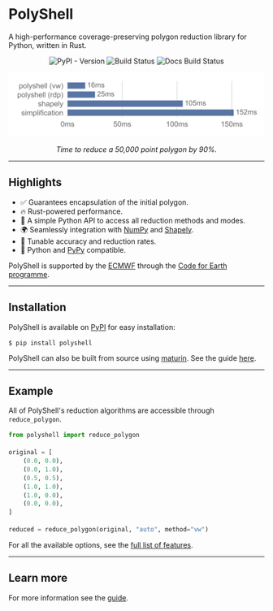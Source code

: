 # PolyShell

A high-performance coverage-preserving polygon reduction library for Python, written in Rust.

<div align="center">

![PyPI - Version](https://img.shields.io/pypi/v/polyshell)
![Build Status](https://img.shields.io/github/actions/workflow/status/ECMWFCode4Earth/PolyShell/CI.yml)
![Docs Build Status](https://img.shields.io/github/actions/workflow/status/ECMWFCode4Earth/PolyShell/publish-docs.yml?label=docs)

</div>

<p align="center">
  <picture align="center">
    <source media="(prefers-color-scheme: dark)" srcset="docs/assets/Benchmark-Dark.svg">
    <source media="(prefers-color-scheme: light)" srcset="https://raw.githubusercontent.com/ecmwf/PolyShell/refs/heads/main/docs/assets/Benchmark-Dark.svg">
    <img alt="Shows a bar chart with benchmark results." src="https://raw.githubusercontent.com/ecmwf/PolyShell/refs/heads/main/docs/assets/Benchmark-Light.svg">
  </picture>
</p>

<p align="center">
  <i>Time to reduce a 50,000 point polygon by 90%.</i>
</p>

---

## Highlights

- ✅ Guarantees encapsulation of the initial polygon.
- 🔥 Rust-powered performance.
- 🧩 A simple Python API to access all reduction methods and modes.
- 🌍 Seamlessly integration with [NumPy](https://numpy.org/) and [Shapely](https://shapely.readthedocs.io/).
- 📏 Tunable accuracy and reduction rates.
- 🐍 Python and [PyPy](https://pypy.org/) compatible.

PolyShell is supported by the [ECMWF](https://www.ecmwf.int/) through
the [Code for Earth programme](https://codeforearth.ecmwf.int/).

---

## Installation

PolyShell is available on [PyPI](https://pypi.org/) for easy installation:

```console
$ pip install polyshell
```

PolyShell can also be built from source using [maturin](https://www.maturin.rs/). See the
guide [here](https://ecmwf.github.io/PolyShell/user-guide/installation/).

---

## Example

All of PolyShell's reduction algorithms are accessible through `reduce_polygon`.

```python
from polyshell import reduce_polygon

original = [
    (0.0, 0.0),
    (0.0, 1.0),
    (0.5, 0.5),
    (1.0, 1.0),
    (1.0, 0.0),
    (0.0, 0.0),
]

reduced = reduce_polygon(original, "auto", method="vw")
```

For all the available options, see
the [full list of features](https://ecmwf.github.io/PolyShell/user-guide/features/).

---

## Learn more

For more information see the [guide](https://ecmwf.github.io/PolyShell/user-guide/).

